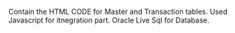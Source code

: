 Contain the HTML CODE for Master and Transaction tables.
Used Javascript for itnegration part.
Oracle Live Sql for Database.
